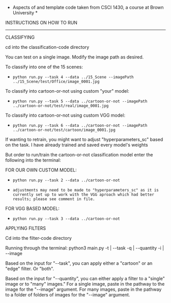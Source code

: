 * Aspects of and template code taken from CSCI 1430, a course at Brown University *

INSTRUCTIONS ON HOW TO RUN
___________________________________



CLASSIFYING

cd into the classification-code directory

You can test on a single image. Modify the image path as desired.

To classify into one of the 15 scenes:
-     python run.py --task 4 --data ../15_Scene --imagePath ../15_Scene/test/Office/image_0001.jpg

To classify into cartoon-or-not using custom "your" model:
-     python run.py --task 5 --data ../cartoon-or-not --imagePath ../cartoon-or-not/test/real/image_0001.jpg

To classify into cartoon-or-not using custom VGG model:
-     python run.py --task 6 --data ../cartoon-or-not --imagePath ../cartoon-or-not/test/cartoon/image_0001.jpg

If wanting to retrain, you might want to adjust "hyperparameters_sc" based on the task. I have already trained and saved every model's weights

But order to run/train the cartoon-or-not classification model enter the following into the terminal:

FOR OUR OWN CUSTOM MODEL: 
-     python run.py --task 2 --data ../cartoon-or-not
-     adjustments may need to be made to "hyperparameters_sc" as it is currently set up to work with the VGG aproach which had better results; please see comment in file.
FOR VGG BASED MODEL:
-     python run.py --task 3 --data ../cartoon-or-not 




APPLYING FILTERS

Cd into the filter-code directory

Running through the terminal: python3 main.py -t | --task <cartoon or edge or both> -q | --quantity <single or many> -i | --image <image or nested folder path>

Based on the input for "--task", you can apply either a "cartoon" or an "edge" filter. Or "both".

Based on the input for "--quantity", you can either apply a filter to a "single" image or to "many" images." For a single image, paste in the pathway to the image for the "--image" argument. For many images, paste in the pathway to a folder of folders of images for the "--image" argument.
